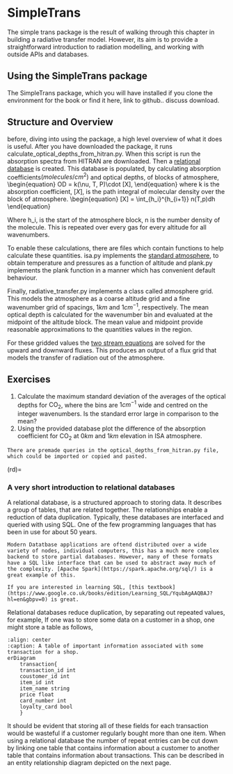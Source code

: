 # SimpleTrans
The simple trans package is the result of walking through this chapter in building a radiative transfer model. However, its aim is to provide a straightforward introduction to radiation modelling, and working with outside APIs and databases. 

## Using the SimpleTrans package

The SimpleTrans package, which you will have installed if you clone the environment for the book or find it here, link to github.. discuss download.

## Structure and Overview
before, diving into using the package, a high level overview of what it does is useful.
After you have downloaded the package, it runs calculate_optical_depths_from_hitran.py. When this script is run the absorption spectra from HITRAN are downloaded. Then a [relational database](rd) is created. This database is populated, by calculating absorption coefficients$(molecules/cm^2)$ and optical depths, of blocks of atmosphere,
\begin{equation}
OD = k(\nu, T, P)\cdot [X],
\end{equation}
where k is the absorption coefficient, $[X]$, is the path integral of molecular density over the block of atmosphere.
\begin{equation}
[X] = \int_{h_i}^{h_{i+1}} n(T,p)dh
\end{equation}

Where h_i, is the start of the atmosphere block, n is the number density of the molecule. This is repeated over every gas for every altitude for all wavenumbers. 

To enable these calculations, there are files which contain functions to help calculate these quantities. isa.py implements the [standard atmosphere](./lorentzian_broadening.ipynb), to obtain temperature and pressures as a function of altitude and plank.py implements the plank function in a manner which has convenient default behaviour. 

Finally, radiative_transfer.py implements a class called atmosphere grid. This models the atmosphere as a coarse altitude grid and a fine wavenumber grid of spacings, $1 km$ and $1 cm^{-1}$, respectively. The mean optical depth is calculated for the wavenumber bin and evaluated at the midpoint of the altitude block. The mean value and midpoint provide reasonable approximations to the quantities values in the region. 

For these gridded values the [two stream equations](./radiative_transfer.ipynb) are solved for the upward and downward fluxes. This produces an output of a flux grid that models the transfer of radiation out of the atmosphere. 

## Exercises
1. Calculate the maximum standard deviation of the averages of the optical depths for $\textrm{CO}_2$, where the bins are $1 cm^{-1}$ wide and centred on the integer wavenumbers. Is the standard error large in comparison to the mean?
2. Using the provided database plot the difference of the absorption coefficient for $\textrm{CO}_2$ at $0 km$ and $1 km$ elevation in ISA atmosphere. 
```{tip}
There are premade queries in the optical_depths_from_hitran.py file, which could be imported or copied and pasted.
```

(rd)=
### A very short introduction to relational databases
A relational database, is a structured approach to storing data. It describes a group of tables, that are related together. The relationships enable a reduction of data duplication. Typically, these databases are interfaced and queried with using SQL. One of the few programming languages that has been in use for about 50 years.
```{margin}
Modern Datatbase applications are oftend distributed over a wide variety of nodes, individual computers, this has a much more complex backend to store partial databases. However, many of these formats have a SQL like interface that can be used to abstract away much of the complexity. [Apache Spark](https://spark.apache.org/sql/) is a great example of this.
``` 
```{note}
If you are interested in learning SQL, [this textbook](https://www.google.co.uk/books/edition/Learning_SQL/YqubAgAAQBAJ?hl=en&gbpv=0) is great.
```
Relational databases reduce duplication, by separating out repeated values, for example, If one was to store some data on a customer in a shop, one might store a table as follows,
```{mermaid}
:align: center
:caption: A table of important information associated with some transaction for a shop.
erDiagram
    transaction{
    transaction_id int
    coustomer_id int
    item_id int 
    item_name string
    price float
    card_number int
    loyalty_card bool
    }
```

It should be evident that storing all of these fields for each transaction would be wasteful if a customer regularly bought more than one item. When using a relational database the number of repeat entries can be cut down by linking one table that contains information about a customer to another table that contains information about transactions. This can be described in an entity relationship diagram depicted on the next page.




